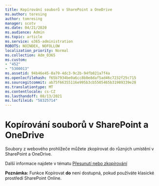 ```yaml
---
title: Kopírování souborů v SharePoint a OneDrive
ms.author: toresing
author: tomresing
manager: scotv
ms.date: 04/21/2020
ms.audience: Admin
ms.topic: article
ms.service: o365-administration
ROBOTS: NOINDEX, NOFOLLOW
localization_priority: Normal
ms.collection: Adm_O365
ms.custom:
- "452"
- "5300013"
ms.assetid: 94b46e45-0a79-4dc3-9c2b-94fb021a7f4a
ms.openlocfilehash: f65b7934be0a6cc8b0e8daf5ad46c7232f25c715
ms.sourcegitcommit: ab75f66355116e995b3cb5505465b31989339e28
ms.translationtype: MT
ms.contentlocale: cs-CZ
ms.lasthandoff: 08/13/2021
ms.locfileid: "58325714"
---
```

# <a name="copy-files-in-sharepoint-and-onedrive"></a>Kopírování souborů v SharePoint a OneDrive

Soubory z webového prohlížeče můžete zkopírovat do různých umístění v SharePoint a OneDrive.

Další informace najdete v tématu [Přesunutí nebo zkopírování](https://support.microsoft.com/office/00e2f483-4df3-46be-a861-1f5f0c1a87bc)

**Poznámka:** Funkce Kopírovat **do** není dostupná, pokud používáte klasické prostředí SharePoint Online.
